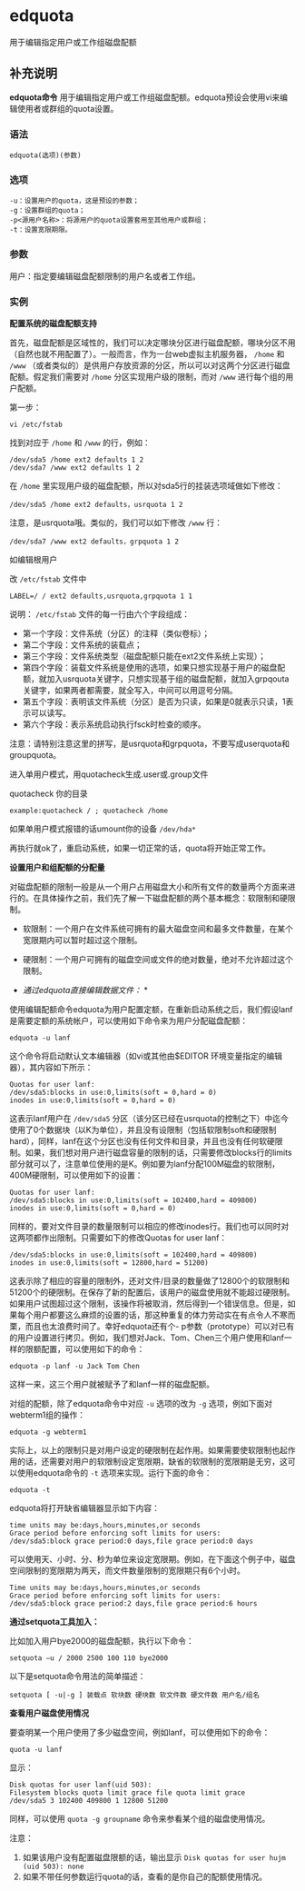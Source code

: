#  edquota

用于编辑指定用户或工作组磁盘配额

##  补充说明

**edquota命令** 用于编辑指定用户或工作组磁盘配额。edquota预设会使用vi来编辑使用者或群组的quota设置。

###  语法

    
    
    edquota(选项)(参数)
    

###  选项

    
    
    -u：设置用户的quota，这是预设的参数；
    -g：设置群组的quota；
    -p<源用户名称>：将源用户的quota设置套用至其他用户或群组；
    -t：设置宽限期限。
    

###  参数

用户：指定要编辑磁盘配额限制的用户名或者工作组。

###  实例

**配置系统的磁盘配额支持**

首先，磁盘配额是区域性的，我们可以决定哪块分区进行磁盘配额，哪块分区不用（自然也就不用配置了）。一般而言，作为一台web虚拟主机服务器， ` /home `
和 ` /www ` （或者类似的）是供用户存放资源的分区，所以可以对这两个分区进行磁盘配额。假定我们需要对 ` /home ` 分区实现用户级的限制，而对
` /www ` 进行每个组的用户配额。

第一步：

    
    
    vi /etc/fstab
    

找到对应于 ` /home ` 和 ` /www ` 的行，例如：

    
    
    /dev/sda5 /home ext2 defaults 1 2
    /dev/sda7 /www ext2 defaults 1 2
    

在 ` /home ` 里实现用户级的磁盘配额，所以对sda5行的挂装选项域做如下修改：

    
    
    /dev/sda5 /home ext2 defaults，usrquota 1 2
    

注意，是usrquota哦。类似的，我们可以如下修改 ` /www ` 行：

    
    
    /dev/sda7 /www ext2 defaults，grpquota 1 2
    

如编辑根用户

改 ` /etc/fstab ` 文件中

    
    
    LABEL=/ / ext2 defaults,usrquota,grpquota 1 1
    

说明： ` /etc/fstab ` 文件的每一行由六个字段组成：

  * 第一个字段：文件系统（分区）的注释（类似卷标）； 
  * 第二个字段：文件系统的装载点； 
  * 第三个字段：文件系统类型（磁盘配额只能在ext2文件系统上实现）； 
  * 第四个字段：装载文件系统是使用的选项，如果只想实现基于用户的磁盘配额，就加入usrquota关键字，只想实现基于组的磁盘配额，就加入grpqouta关键字，如果两者都需要，就全写入，中间可以用逗号分隔。 
  * 第五个字段：表明该文件系统（分区）是否为只读，如果是0就表示只读，1表示可以读写。 
  * 第六个字段：表示系统启动执行fsck时检查的顺序。 

注意：请特别注意这里的拼写，是usrquota和grpquota，不要写成userquota和groupquota。

进入单用户模式，用quotacheck生成.user或.group文件

quotacheck 你的目录

    
    
    example:quotacheck / ; quotacheck /home
    

如果单用户模式报错的话umount你的设备 ` /dev/hda* `

再执行就ok了，重启动系统，如果一切正常的话，quota将开始正常工作。

**设置用户和组配额的分配量**

对磁盘配额的限制一般是从一个用户占用磁盘大小和所有文件的数量两个方面来进行的。在具体操作之前，我们先了解一下磁盘配额的两个基本概念：软限制和硬限制。

  * 软限制：一个用户在文件系统可拥有的最大磁盘空间和最多文件数量，在某个宽限期内可以暂时超过这个限制。 

  * 硬限制：一个用户可拥有的磁盘空间或文件的绝对数量，绝对不允许超过这个限制。 

  * _通过edquota直接编辑数据文件：_ * 

使用编辑配额命令edquota为用户配置定额，在重新启动系统之后，我们假设lanf是需要定额的系统帐户，可以使用如下命令来为用户分配磁盘配额：

    
    
    edquota -u lanf
    

这个命令将启动默认文本编辑器（如vi或其他由$EDITOR 环境变量指定的编辑器），其内容如下所示：

    
    
    Quotas for user lanf:
    /dev/sda5:blocks in use:0,limits(soft = 0,hard = 0)
    inodes in use:0,limits(soft = 0,hard = 0)
    

这表示lanf用户在 ` /dev/sda5 `
分区（该分区已经在usrquota的控制之下）中迄今使用了0个数据块（以K为单位），并且没有设限制（包括软限制soft和硬限制hard），同样，lanf在这个分区也没有任何文件和目录，并且也没有任何软硬限制。如果，我们想对用户进行磁盘容量的限制的话，只需要修改blocks行的limits部分就可以了，注意单位使用的是K。例如要为lanf分配100M磁盘的软限制，400M硬限制，可以使用如下的设置：

    
    
    Quotas for user lanf:
    /dev/sda5:blocks in use:0,limits(soft = 102400,hard = 409800)
    inodes in use:0,limits(soft = 0,hard = 0)
    

同样的，要对文件目录的数量限制可以相应的修改inodes行。我们也可以同时对这两项都作出限制。只需要如下的修改Quotas for user lanf：

    
    
    /dev/sda5:blocks in use:0,limits(soft = 102400,hard = 409800)
    inodes in use:0,limits(soft = 12800,hard = 51200)
    

这表示除了相应的容量的限制外，还对文件/目录的数量做了12800个的软限制和51200个的硬限制。在保存了新的配置后，该用户的磁盘使用就不能超过硬限制。如果用户试图超过这个限制，该操作将被取消，然后得到一个错误信息。但是，如果每个用户都要这么麻烦的设置的话，那这种重复的体力劳动实在有点令人不寒而栗，而且也太浪费时间了。幸好edquota还有个-
p参数（prototype）可以对已有的用户设置进行拷贝。例如，我们想对Jack、Tom、Chen三个用户使用和lanf一样的限额配置，可以使用如下的命令：

    
    
    edquota -p lanf -u Jack Tom Chen
    

这样一来，这三个用户就被赋予了和lanf一样的磁盘配额。

对组的配额，除了edquota命令中对应 ` -u ` 选项的改为 ` -g ` 选项，例如下面对webterm1组的操作：

    
    
    edquota -g webterm1
    

实际上，以上的限制只是对用户设定的硬限制在起作用。如果需要使软限制也起作用的话，还需要对用户的软限制设定宽限期，缺省的软限制的宽限期是无穷，这可以使用edquota命令的
` -t ` 选项来实现。运行下面的命令：

    
    
    edquota -t
    

edquota将打开缺省编辑器显示如下内容：

    
    
    time units may be:days,hours,minutes,or seconds
    Grace period before enforcing soft limits for users:
    /dev/sda5:block grace period:0 days,file grace period:0 days
    

可以使用天、小时、分、秒为单位来设定宽限期。例如，在下面这个例子中，磁盘空间限制的宽限期为两天，而文件数量限制的宽限期只有6个小时。

    
    
    Time units may be:days,hours,minutes,or seconds
    Grace period before enforcing soft limits for users:
    /dev/sda5:block grace period:2 days,file grace period:6 hours
    

**通过setquota工具加入：**

比如加入用户bye2000的磁盘配额，执行以下命令：

    
    
    setquota –u / 2000 2500 100 110 bye2000
    

以下是setquota命令用法的简单描述：

    
    
    setquota [ -u|-g ] 装载点 软块数 硬块数 软文件数 硬文件数 用户名/组名
    

**查看用户磁盘使用情况**

要查明某一个用户使用了多少磁盘空间，例如lanf，可以使用如下的命令：

    
    
    quota -u lanf
    

显示：

    
    
    Disk quotas for user lanf(uid 503):
    Filesystem blocks quota limit grace file quota limit grace
    /dev/sda5 3 102400 409800 1 12800 51200
    

同样，可以使用 ` quota -g groupname ` 命令来参看某个组的磁盘使用情况。

注意：

  1. 如果该用户没有配置磁盘限额的话，输出显示 ` Disk quotas for user hujm (uid 503): none `
  2. 如果不带任何参数运行quota的话，查看的是你自己的配额使用情况。 

